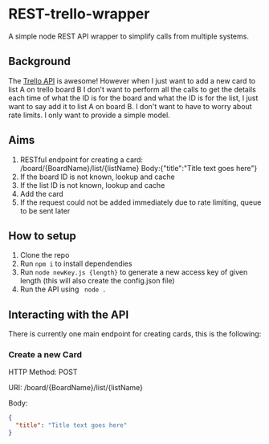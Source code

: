 # REST-trello-wrapper

A simple node REST API wrapper to simplify calls from multiple systems.

## Background

The [Trello API](https://developer.atlassian.com/cloud/trello/guides/rest-api/api-introduction/) is awesome! However when I just want to add a new card to list A on trello board B I don't want to perform all the calls to get the details each time of what the ID is for the board and what the ID is for the list, I just want to say add it to list A on board B. I don't want to have to worry about rate limits. I only want to provide a simple model.

## Aims

1. RESTful endpoint for creating a card: /board/{BoardName}/list/{listName} Body:{"title":"Title text goes here"}
2. If the board ID is not known, lookup and cache
3. If the list ID is not known, lookup and cache
4. Add the card
5. If the request could not be added immediately due to rate limiting, queue to be sent later

## How to setup

1. Clone the repo
2. Run `npm i` to install dependendies
3. Run `node newKey.js {length}` to generate a new access key of given length (this will also create the config.json file)
4. Run the API using ` node .`

## Interacting with the API

There is currently one main endpoint for creating cards, this is the following:

### Create a new Card

HTTP Method: POST

URI: /board/{BoardName}/list/{listName}

Body:

```json
{
  "title": "Title text goes here"
}
```
